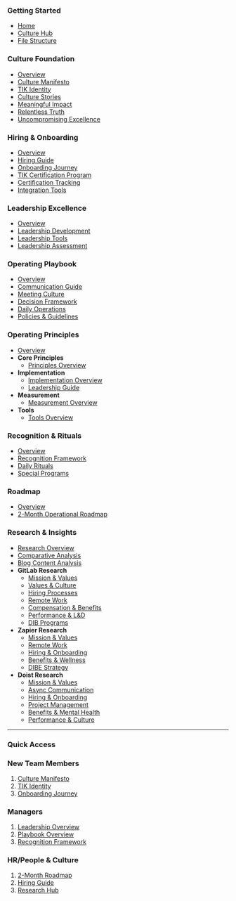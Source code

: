 

### Getting Started
- [Home](README.md)
- [Culture Hub](docs/Klysera/Culture-Hub.md)
- [File Structure](docs/Klysera/FILE-STRUCTURE.md)

### Culture Foundation
- [Overview](docs/Klysera/Culture/Overview.md)
- [Culture Manifesto](docs/Klysera/Culture/Culture-Manifesto.md)
- [TIK Identity](docs/Klysera/Culture/TIK-Identity.md)
- [Culture Stories](docs/Klysera/Culture/Culture-Stories.md)
- [Meaningful Impact](docs/Klysera/Culture/Meaningful-Impact.md)
- [Relentless Truth](docs/Klysera/Culture/Relentless-Truth.md)
- [Uncompromising Excellence](docs/Klysera/Culture/Uncompromising-Excellence.md)

### Hiring & Onboarding
- [Overview](docs/Klysera/Hiring-Onboarding/Overview.md)
- [Hiring Guide](docs/Klysera/Hiring-Onboarding/Hiring-Guide.md)
- [Onboarding Journey](docs/Klysera/Hiring-Onboarding/Onboarding-Journey.md)
- [TIK Certification Program](docs/Klysera/Hiring-Onboarding/TIK-Certification-Program.md)
- [Certification Tracking](docs/Klysera/Hiring-Onboarding/Certification-Tracking-Template.md)
- [Integration Tools](docs/Klysera/Hiring-Onboarding/Integration-Tools.md)

### Leadership Excellence
- [Overview](docs/Klysera/Leadership/Overview.md)
- [Leadership Development](docs/Klysera/Leadership/Leadership-Development.md)
- [Leadership Tools](docs/Klysera/Leadership/Leadership-Tools.md)
- [Leadership Assessment](docs/Klysera/Leadership/Leadership-Assessment.md)

### Operating Playbook
- [Overview](docs/Klysera/Playbook/Overview.md)
- [Communication Guide](docs/Klysera/Playbook/Communication-Guide.md)
- [Meeting Culture](docs/Klysera/Playbook/Meeting-Culture.md)
- [Decision Framework](docs/Klysera/Playbook/Decision-Framework.md)
- [Daily Operations](docs/Klysera/Playbook/Daily-Operations.md)
- [Policies & Guidelines](docs/Klysera/Playbook/Policies-Guidelines.md)

### Operating Principles
- [Overview](docs/Klysera/Operating-Principles/Overview.md)
- **Core Principles**
  - [Principles Overview](docs/Klysera/Operating-Principles/Principles/Overview.md)
- **Implementation**
  - [Implementation Overview](docs/Klysera/Operating-Principles/Implementation/Overview.md)
  - [Leadership Guide](docs/Klysera/Operating-Principles/Implementation/Leadership-Guide.md)
- **Measurement**
  - [Measurement Overview](docs/Klysera/Operating-Principles/Measurement/Overview.md)
- **Tools**
  - [Tools Overview](docs/Klysera/Operating-Principles/Tools/Overview.md)

### Recognition & Rituals
- [Overview](docs/Klysera/Recognition-Rituals/Overview.md)
- [Recognition Framework](docs/Klysera/Recognition-Rituals/Recognition-Framework.md)
- [Daily Rituals](docs/Klysera/Recognition-Rituals/Daily-Rituals.md)
- [Special Programs](docs/Klysera/Recognition-Rituals/Special-Programs.md)

### Roadmap
- [Overview](docs/Klysera/Roadmap/Overview.md)
- [2-Month Operational Roadmap](docs/Klysera/Roadmap/2-Month-Operational-Roadmap.md)

### Research & Insights
- [Research Overview](Research/README.md)
- [Comparative Analysis](Research/Comparative-Analysis-Summary.md)
- [Blog Content Analysis](Research/Blog-Content-Analysis-All-Companies.md)
- **GitLab Research**
  - [Mission & Values](Research/GitLab/1_Mission_Vision.md)
  - [Values & Culture](Research/GitLab/2_Values_Culture.md)
  - [Hiring Processes](Research/GitLab/3_Hiring_Processes.md)
  - [Remote Work](Research/GitLab/4_Remote_Work_Principles.md)
  - [Compensation & Benefits](Research/GitLab/Compensation-Benefits-Total-Rewards.md)
  - [Performance & L&D](Research/GitLab/Performance-Management-Learning-Development.md)
  - [DIB Programs](Research/GitLab/Diversity-Inclusion-Belonging-Programs.md)
- **Zapier Research**
  - [Mission & Values](Research/Zapier/Mission-Vision-Values.md)
  - [Remote Work](Research/Zapier/Remote-Work-Principles.md)
  - [Hiring & Onboarding](Research/Zapier/Hiring-Onboarding.md)
  - [Benefits & Wellness](Research/Zapier/Employee-Benefits-Wellness-Programs.md)
  - [DIBE Strategy](Research/Zapier/Diversity-Inclusion-DIBE-Strategy.md)
- **Doist Research**
  - [Mission & Values](Research/Doist/Mission-Vision-Values.md)
  - [Async Communication](Research/Doist/Async-Communication-Framework.md)
  - [Hiring & Onboarding](Research/Doist/Hiring-Onboarding.md)
  - [Project Management](Research/Doist/Project-Management-Structure.md)
  - [Benefits & Mental Health](Research/Doist/Employee-Benefits-Mental-Health.md)
  - [Performance & Culture](Research/Doist/Performance-Culture-Employee-Experience.md)

---

### Quick Access

### New Team Members
1. [Culture Manifesto](docs/Klysera/Culture/Culture-Manifesto.md)
2. [TIK Identity](docs/Klysera/Culture/TIK-Identity.md)
3. [Onboarding Journey](docs/Klysera/Hiring-Onboarding/Onboarding-Journey.md)

### Managers
1. [Leadership Overview](docs/Klysera/Leadership/Overview.md)
2. [Playbook Overview](docs/Klysera/Playbook/Overview.md)
3. [Recognition Framework](docs/Klysera/Recognition-Rituals/Recognition-Framework.md)

### HR/People & Culture
1. [2-Month Roadmap](docs/Klysera/Roadmap/2-Month-Operational-Roadmap.md)
2. [Hiring Guide](docs/Klysera/Hiring-Onboarding/Hiring-Guide.md)
3. [Research Hub](Research/README.md)